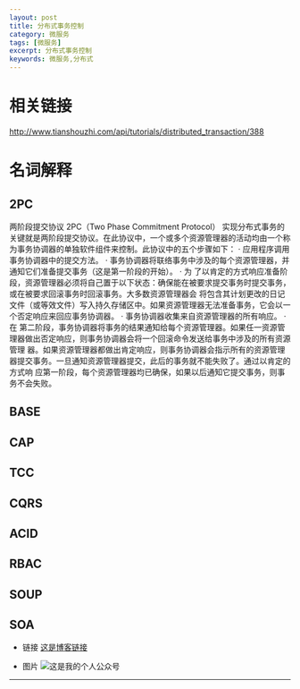 ```yaml
---
layout: post
title: 分布式事务控制
category: 微服务
tags: [微服务]
excerpt: 分布式事务控制
keywords: 微服务,分布式
---
```


# 相关链接
http://www.tianshouzhi.com/api/tutorials/distributed_transaction/388


# 名词解释
## 2PC
两阶段提交协议
2PC（Two Phase Commitment Protocol）
实现分布式事务的关键就是两阶段提交协议。在此协议中，一个或多个资源管理器的活动均由一个称为事务协调器的单独软件组件来控制。此协议中的五个步骤如下：
· 应用程序调用事务协调器中的提交方法。
· 事务协调器将联络事务中涉及的每个资源管理器，并通知它们准备提交事务（这是第一阶段的开始）。
· 为 了以肯定的方式响应准备阶段，资源管理器必须将自己置于以下状态：确保能在被要求提交事务时提交事务，或在被要求回滚事务时回滚事务。大多数资源管理器会 将包含其计划更改的日记文件（或等效文件）写入持久存储区中。如果资源管理器无法准备事务，它会以一个否定响应来回应事务协调器。
· 事务协调器收集来自资源管理器的所有响应。
· 在 第二阶段，事务协调器将事务的结果通知给每个资源管理器。如果任一资源管理器做出否定响应，则事务协调器会将一个回滚命令发送给事务中涉及的所有资源管理 器。如果资源管理器都做出肯定响应，则事务协调器会指示所有的资源管理器提交事务。一旦通知资源管理器提交，此后的事务就不能失败了。通过以肯定的方式响 应第一阶段，每个资源管理器均已确保，如果以后通知它提交事务，则事务不会失败。

## BASE
## CAP
## TCC 
## CQRS
## ACID  
## RBAC  
## SOUP 
## SOA 




- 链接
[这是博客链接](https://1327523532.github.io/)


- 图片
![这是我的个人公众号](https://1327523532.github.io/assets/images/andy.jpg)

---
